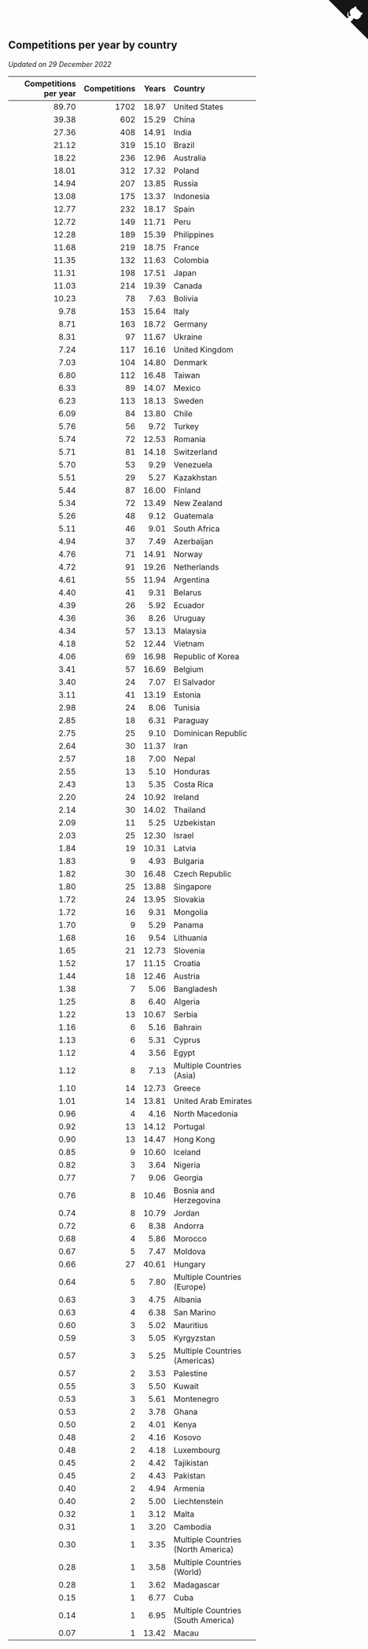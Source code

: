## Competitions per year by country

*Updated on 29 December 2022*

| Competitions per year | Competitions | Years | Country |
| ---: | ---: | ---: | :--- |
| 89.70 | 1702 | 18.97 | United States |
| 39.38 | 602 | 15.29 | China |
| 27.36 | 408 | 14.91 | India |
| 21.12 | 319 | 15.10 | Brazil |
| 18.22 | 236 | 12.96 | Australia |
| 18.01 | 312 | 17.32 | Poland |
| 14.94 | 207 | 13.85 | Russia |
| 13.08 | 175 | 13.37 | Indonesia |
| 12.77 | 232 | 18.17 | Spain |
| 12.72 | 149 | 11.71 | Peru |
| 12.28 | 189 | 15.39 | Philippines |
| 11.68 | 219 | 18.75 | France |
| 11.35 | 132 | 11.63 | Colombia |
| 11.31 | 198 | 17.51 | Japan |
| 11.03 | 214 | 19.39 | Canada |
| 10.23 | 78 | 7.63 | Bolivia |
| 9.78 | 153 | 15.64 | Italy |
| 8.71 | 163 | 18.72 | Germany |
| 8.31 | 97 | 11.67 | Ukraine |
| 7.24 | 117 | 16.16 | United Kingdom |
| 7.03 | 104 | 14.80 | Denmark |
| 6.80 | 112 | 16.48 | Taiwan |
| 6.33 | 89 | 14.07 | Mexico |
| 6.23 | 113 | 18.13 | Sweden |
| 6.09 | 84 | 13.80 | Chile |
| 5.76 | 56 | 9.72 | Turkey |
| 5.74 | 72 | 12.53 | Romania |
| 5.71 | 81 | 14.18 | Switzerland |
| 5.70 | 53 | 9.29 | Venezuela |
| 5.51 | 29 | 5.27 | Kazakhstan |
| 5.44 | 87 | 16.00 | Finland |
| 5.34 | 72 | 13.49 | New Zealand |
| 5.26 | 48 | 9.12 | Guatemala |
| 5.11 | 46 | 9.01 | South Africa |
| 4.94 | 37 | 7.49 | Azerbaijan |
| 4.76 | 71 | 14.91 | Norway |
| 4.72 | 91 | 19.26 | Netherlands |
| 4.61 | 55 | 11.94 | Argentina |
| 4.40 | 41 | 9.31 | Belarus |
| 4.39 | 26 | 5.92 | Ecuador |
| 4.36 | 36 | 8.26 | Uruguay |
| 4.34 | 57 | 13.13 | Malaysia |
| 4.18 | 52 | 12.44 | Vietnam |
| 4.06 | 69 | 16.98 | Republic of Korea |
| 3.41 | 57 | 16.69 | Belgium |
| 3.40 | 24 | 7.07 | El Salvador |
| 3.11 | 41 | 13.19 | Estonia |
| 2.98 | 24 | 8.06 | Tunisia |
| 2.85 | 18 | 6.31 | Paraguay |
| 2.75 | 25 | 9.10 | Dominican Republic |
| 2.64 | 30 | 11.37 | Iran |
| 2.57 | 18 | 7.00 | Nepal |
| 2.55 | 13 | 5.10 | Honduras |
| 2.43 | 13 | 5.35 | Costa Rica |
| 2.20 | 24 | 10.92 | Ireland |
| 2.14 | 30 | 14.02 | Thailand |
| 2.09 | 11 | 5.25 | Uzbekistan |
| 2.03 | 25 | 12.30 | Israel |
| 1.84 | 19 | 10.31 | Latvia |
| 1.83 | 9 | 4.93 | Bulgaria |
| 1.82 | 30 | 16.48 | Czech Republic |
| 1.80 | 25 | 13.88 | Singapore |
| 1.72 | 24 | 13.95 | Slovakia |
| 1.72 | 16 | 9.31 | Mongolia |
| 1.70 | 9 | 5.29 | Panama |
| 1.68 | 16 | 9.54 | Lithuania |
| 1.65 | 21 | 12.73 | Slovenia |
| 1.52 | 17 | 11.15 | Croatia |
| 1.44 | 18 | 12.46 | Austria |
| 1.38 | 7 | 5.06 | Bangladesh |
| 1.25 | 8 | 6.40 | Algeria |
| 1.22 | 13 | 10.67 | Serbia |
| 1.16 | 6 | 5.16 | Bahrain |
| 1.13 | 6 | 5.31 | Cyprus |
| 1.12 | 4 | 3.56 | Egypt |
| 1.12 | 8 | 7.13 | Multiple Countries (Asia) |
| 1.10 | 14 | 12.73 | Greece |
| 1.01 | 14 | 13.81 | United Arab Emirates |
| 0.96 | 4 | 4.16 | North Macedonia |
| 0.92 | 13 | 14.12 | Portugal |
| 0.90 | 13 | 14.47 | Hong Kong |
| 0.85 | 9 | 10.60 | Iceland |
| 0.82 | 3 | 3.64 | Nigeria |
| 0.77 | 7 | 9.06 | Georgia |
| 0.76 | 8 | 10.46 | Bosnia and Herzegovina |
| 0.74 | 8 | 10.79 | Jordan |
| 0.72 | 6 | 8.38 | Andorra |
| 0.68 | 4 | 5.86 | Morocco |
| 0.67 | 5 | 7.47 | Moldova |
| 0.66 | 27 | 40.61 | Hungary |
| 0.64 | 5 | 7.80 | Multiple Countries (Europe) |
| 0.63 | 3 | 4.75 | Albania |
| 0.63 | 4 | 6.38 | San Marino |
| 0.60 | 3 | 5.02 | Mauritius |
| 0.59 | 3 | 5.05 | Kyrgyzstan |
| 0.57 | 3 | 5.25 | Multiple Countries (Americas) |
| 0.57 | 2 | 3.53 | Palestine |
| 0.55 | 3 | 5.50 | Kuwait |
| 0.53 | 3 | 5.61 | Montenegro |
| 0.53 | 2 | 3.78 | Ghana |
| 0.50 | 2 | 4.01 | Kenya |
| 0.48 | 2 | 4.16 | Kosovo |
| 0.48 | 2 | 4.18 | Luxembourg |
| 0.45 | 2 | 4.42 | Tajikistan |
| 0.45 | 2 | 4.43 | Pakistan |
| 0.40 | 2 | 4.94 | Armenia |
| 0.40 | 2 | 5.00 | Liechtenstein |
| 0.32 | 1 | 3.12 | Malta |
| 0.31 | 1 | 3.20 | Cambodia |
| 0.30 | 1 | 3.35 | Multiple Countries (North America) |
| 0.28 | 1 | 3.58 | Multiple Countries (World) |
| 0.28 | 1 | 3.62 | Madagascar |
| 0.15 | 1 | 6.77 | Cuba |
| 0.14 | 1 | 6.95 | Multiple Countries (South America) |
| 0.07 | 1 | 13.42 | Macau |


<a href="https://github.com/JustinTimeCuber/wca_statistics" class="github-corner" aria-label="View source on Github"><svg width="80" height="80" viewBox="0 0 250 250" style="fill:#151513; color:#fff; position: absolute; top: 0; border: 0; right: 0;" aria-hidden="true"><path d="M0,0 L115,115 L130,115 L142,142 L250,250 L250,0 Z"></path><path d="M128.3,109.0 C113.8,99.7 119.0,89.6 119.0,89.6 C122.0,82.7 120.5,78.6 120.5,78.6 C119.2,72.0 123.4,76.3 123.4,76.3 C127.3,80.9 125.5,87.3 125.5,87.3 C122.9,97.6 130.6,101.9 134.4,103.2" fill="currentColor" style="transform-origin: 130px 106px;" class="octo-arm"></path><path d="M115.0,115.0 C114.9,115.1 118.7,116.5 119.8,115.4 L133.7,101.6 C136.9,99.2 139.9,98.4 142.2,98.6 C133.8,88.0 127.5,74.4 143.8,58.0 C148.5,53.4 154.0,51.2 159.7,51.0 C160.3,49.4 163.2,43.6 171.4,40.1 C171.4,40.1 176.1,42.5 178.8,56.2 C183.1,58.6 187.2,61.8 190.9,65.4 C194.5,69.0 197.7,73.2 200.1,77.6 C213.8,80.2 216.3,84.9 216.3,84.9 C212.7,93.1 206.9,96.0 205.4,96.6 C205.1,102.4 203.0,107.8 198.3,112.5 C181.9,128.9 168.3,122.5 157.7,114.1 C157.9,116.9 156.7,120.9 152.7,124.9 L141.0,136.5 C139.8,137.7 141.6,141.9 141.8,141.8 Z" fill="currentColor" class="octo-body"></path></svg></a><style>.github-corner:hover .octo-arm{animation:octocat-wave 560ms ease-in-out}@keyframes octocat-wave{0%,100%{transform:rotate(0)}20%,60%{transform:rotate(-25deg)}40%,80%{transform:rotate(10deg)}}@media (max-width:500px){.github-corner:hover .octo-arm{animation:none}.github-corner .octo-arm{animation:octocat-wave 560ms ease-in-out}}</style>
